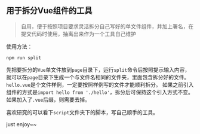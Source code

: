 ## 用于拆分Vue组件的工具

> 自用，便于按照项目要求灵活拆分自己写好的单文件组件，并加上署名，在提交代码时使用，抽离出来作为一个工具自己维护

使用方法：

```shell
npm run split
```

先把要拆分的`Vue`单文件放到`page`目录下，运行`split`命令后按照提示输入内容，就可以在`page`目录下生成一个与文件名相同的文件夹，里面包含拆分好的文件。
`hello.vue`是个文件样例，一定要按照样例写的文件才能顺利拆分。
如果之前引入组件的方式是`import hello from './hello'`，拆分后可保持这个引入方式不变。如果加入了`.vue`后缀，则需要去掉。

喜欢研究的可以看下`script`文件夹下的脚本，写自己顺手的工具。

just enjoy~~